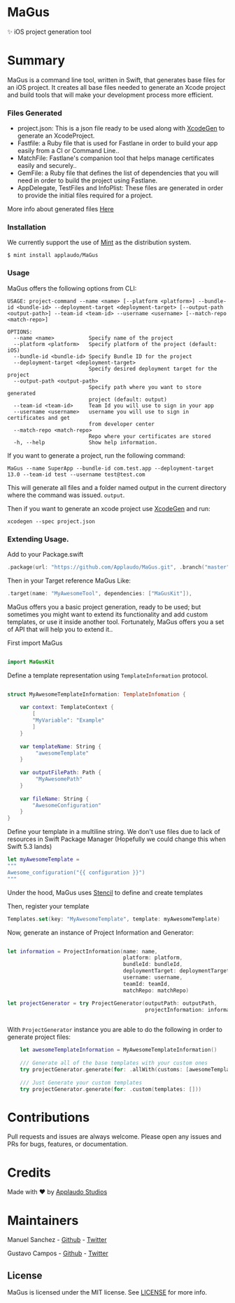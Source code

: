 # MaGus

:sparkles: iOS project generation tool


# Summary
MaGus is a command line tool, written in Swift, that generates base files for an iOS project. It creates all base files needed to generate an Xcode project and build tools that will make your development process more efficient.

### Files Generated
-  project.json: This is a json file  ready to be used along with [XcodeGen](https://github.com/yonaskolb/XcodeGen)  to generate an XcodeProject.
- Fastfile: a Ruby file that is used for Fastlane in order to build your app easily from a CI or Command Line..
- MatchFile: Fastlane's companion tool that helps manage certificates easily and securely..
- GemFile: a Ruby file that defines the list of dependencies that you will need in order to build the project using Fastlane.
- AppDelegate, TestFiles and InfoPlist: These files are generated in order to provide the initial files required for a project.

More info about generated files [Here](Documentation/TEMPLATES.md)

### Installation
We currently support the use of [Mint](https://github.com/yonaskolb/mint) as the distribution system.

```
$ mint install applaudo/MaGus
```

### Usage
MaGus offers the following options from CLI:

```
USAGE: project-command --name <name> [--platform <platform>] --bundle-id <bundle-id> --deployment-target <deployment-target> [--output-path <output-path>] --team-id <team-id> --username <username> [--match-repo <match-repo>]

OPTIONS:
  --name <name>           Specify name of the project
  --platform <platform>   Specify platform of the project (default: iOS)
  --bundle-id <bundle-id> Specify Bundle ID for the project
  --deployment-target <deployment-target>
                          Specify desired deployment target for the project
  --output-path <output-path>
                          Specify path where you want to store generated
                          project (default: output)
  --team-id <team-id>     Team Id you will use to sign in your app
  --username <username>   username you will use to sign in certificates and get
                          from developer center
  --match-repo <match-repo>
                          Repo where your certificates are stored
  -h, --help              Show help information.
```

If you want to generate a project, run the following command:

```
MaGus --name SuperApp --bundle-id com.test.app --deployment-target 13.0 --team-id test --username test@test.com
```
This will generate all files and a folder named output in the current directory where the command was issued.  `output`.

Then if you want to generate an xcode project use [XcodeGen](https://github.com/yonaskolb/XcodeGen) and run:

```
xcodegen --spec project.json
```

### Extending Usage.

Add to your Package.swift

```swift
.package(url: "https://github.com/Applaudo/MaGus.git", .branch("master"))
```
Then in your Target reference MaGus Like:

```swift
.target(name: "MyAwesomeTool", dependencies: ["MaGusKit"]),
```

MaGus offers you a basic project generation, ready to be used; but sometimes you might want to extend its functionality and add custom templates, or use it inside another tool. Fortunately, MaGus offers you a set of API that will help you to extend it..

First import MaGus

```swift

import MaGusKit
```

Define a template representation using `TemplateInformation` protocol.

```swift

struct MyAwesomeTemplateInformation: TemplateInfomation {
    
    var context: TemplateContext {
        [
        "MyVariable": "Example" 
        ]
    }
       
    var templateName: String { 
         "awesomeTemplate"
    }
      
    var outputFilePath: Path { 
         "MyAwesomePath"
    }
    
    var fileName: String { 
        "AwesomeConfiguration"
    }   
}
```
Define your template in a multiline string. We don't use files due to lack of resources in Swift Package Manager (Hopefully we could change this when Swift 5.3 lands) 

```swift
let myAwesomeTemplate =
"""
Awesome_configuration("{{ configuration }}")
"""
```
Under the hood, MaGus uses [Stencil](https://github.com/stencilproject/Stencil) to define and create templates

Then, register your template

```swift
Templates.set(key: "MyAwesomeTemplate", template: myAwesomeTemplate)
```

Now, generate an instance of Project Information and Generator:

```swift

let information = ProjectInformation(name: name,
                                     platform: platform,
                                     bundleId: bundleId,
                                     deploymentTarget: deploymentTarget,
                                     username: username,
                                     teamId: teamId,
                                     matchRepo: matchRepo)

let projectGenerator = try ProjectGenerator(outputPath: outputPath,
                                            projectInformation: information)
                                            
```
With `ProjectGenerator` instance you are able to do the following in order to generate project files:

```swift
    let awesomeTemplateInformation = MyAwesomeTemplateInformation()
    
    /// Generate all of the base templates with your custom ones
    try projectGenerator.generate(for: .allWith(customs: [awesomeTemplateInformation]))
    
    /// Just Generate your custom templates
    try projectGenerator.generate(for: .custom(templates: []))
```

# Contributions
Pull requests and issues are always welcome. Please open any issues and PRs for bugs, features, or documentation.

# Credits

Made with :heart: by [Applaudo Studios](https://applaudostudios.com)

# Maintainers
 Manuel Sanchez
        - [Github](https://github.com/manasv)
        - [Twitter](https://twitter.com/_manasv)
 
 Gustavo Campos
        - [Github](https://github.com/guseducampos)
        - [Twitter](https://twitter.com/Gustereo)


## License
MaGus is licensed under the MIT license. See [LICENSE](LICENSE) for more info.
